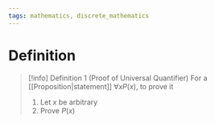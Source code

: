 ```yaml
---
tags: mathematics, discrete_mathematics
---
```


# Definition

> [!info] Definition 1 (Proof of Universal Quantifier)
> For a [[Proposition|statement]] $\forall x P(x)$, to prove it
> 1) Let $x$ be arbitrary
> 2) Prove $P(x)$

[^1]: [HOW TO PROVE IT: A Structured Approach, Second Edition](zotero://open-pdf/library/items/THI2Q4PN?page=122)